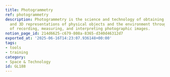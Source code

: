 ```yaml
---
title: Photogrammetry
ref: photogrammetry
description: Photogrammetry is the science and technology of obtaining reliable measurements
  and 3D representations of physical objects and the environment through the process
  of recording, measuring, and interpreting photographic images.
notion_page_id: 214d6625-c679-808a-8365-d340d46312d7
exported_at: '2025-06-16T14:23:07.936148+00:00'
tags:
- tools
- training
category:
- Space & Technology
id: GL188
---
```


